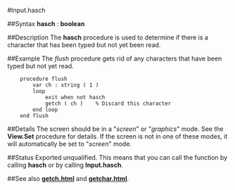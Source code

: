 
#Input.hasch

##Syntax
**hasch** : **boolean**



##Description
The **hasch** procedure is used to determine if there is a character that has been typed but not yet been read.



##Example
The _flush_ procedure gets rid of any characters that have been typed but not yet read.


        procedure flush
            var ch : string ( 1 )
            loop
                exit when not hasch
                getch ( ch )    % Discard this character
            end loop
        end flush
##Details
The screen should be in a "_screen_" or "_graphics_" mode. See the **View.Set** procedure for details. If the screen is not in one of these modes, it will automatically be set to "_screen_" mode.



##Status
Exported unqualified.
This means that you can call the function by calling **hasch** or by calling **Input.hasch**.



##See also
**[getch.html](getch)** and **[getchar.html](getchar)**.



